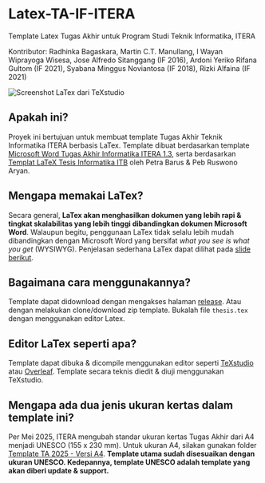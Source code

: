 # Latex-TA-IF-ITERA
Template Latex Tugas Akhir untuk Program Studi Teknik Informatika, ITERA

Kontributor: Radhinka Bagaskara, Martin C.T. Manullang, I Wayan Wiprayoga Wisesa, Jose Alfredo Sitanggang (IF 2016), Ardoni Yeriko Rifana Gultom (IF 2021), Syabana Minggus Noviantosa (IF 2018), Rizki Alfaina (IF 2021)

![Screenshot LaTex dari TeXstudio](ss.jpg)

## Apakah ini?

Proyek ini bertujuan untuk membuat template Tugas Akhir Teknik Informatika ITERA berbasis LaTex. Template dibuat berdasarkan template [Microsoft Word Tugas Akhir Informatika ITERA 1.3](https://docs.google.com/document/d/1SYtSpRevbRvscXIJRAxuT41kJqqzsHyw/edit?usp=sharing&ouid=103935211052656359121&rtpof=true&sd=true), serta berdasarkan [Templat LaTeX Tesis Informatika ITB](https://github.com/petrabarus/if-itb-latex) oleh Petra Barus & Peb Ruswono Aryan.

## Mengapa memakai LaTex?

Secara general, **LaTex akan menghasilkan dokumen yang lebih rapi & tingkat skalabilitas yang lebih tinggi dibandingkan dokumen Microsoft Word**. Walaupun begitu, penggunaan LaTex tidak selalu lebih mudah dibandingkan dengan Microsoft Word yang bersifat _what you see is what you get_ (WYSIWYG). Penjelasan sederhana LaTex dapat dilihat pada [slide berikut](https://docs.google.com/presentation/d/16ejeYsVfova5_QQAQxzL2NDmMPekJivV_LQMwEACFoI/edit?usp=sharing).

## Bagaimana cara menggunakannya?

Template dapat didownload dengan mengakses halaman [release](https://github.com/rdhnk/Latex-TA-IF-ITERA/releases). Atau dengan melakukan clone/download zip template. Bukalah file `thesis.tex` dengan menggunakan editor Latex.

## Editor LaTex seperti apa?

Template dapat dibuka & dicompile menggunakan editor seperti [TeXstudio](https://www.texstudio.org/) atau [Overleaf](https://www.overleaf.com). Template secara teknis diedit & diuji menggunakan TeXstudio.

## Mengapa ada dua jenis ukuran kertas dalam template ini?

Per Mei 2025, ITERA mengubah standar ukuran kertas Tugas Akhir dari A4 menjadi UNESCO (155 x 230 mm). Untuk ukuran A4, silakan gunakan folder [Template TA 2025 - Versi A4](Template%20TA%202025%20-%20Versi%20A4). **Template utama sudah disesuaikan dengan ukuran UNESCO. Kedepannya, template UNESCO adalah template yang akan diberi update & support.**

